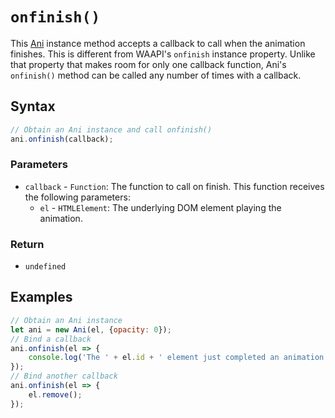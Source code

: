 # `onfinish()`
This [Ani](/firedom/api/ani/Ani/README.md) instance method accepts a callback to call when the animation finishes. This is different from WAAPI's `onfinish` instance property. Unlike that property that makes room for only one callback function, Ani's `onfinish()` method can be called any number of times with a callback.

## Syntax

```js
// Obtain an Ani instance and call onfinish()
ani.onfinish(callback);
```

### Parameters
+ `callback` - `Function`: The function to call on finish. This function receives the following parameters:
    + `el` - `HTMLElement`: The underlying DOM element playing the animation.

### Return
+ `undefined`

## Examples

```js
// Obtain an Ani instance
let ani = new Ani(el, {opacity: 0});
// Bind a callback
ani.onfinish(el => {
    console.log('The ' + el.id + ' element just completed an animation!');
});
// Bind another callback
ani.onfinish(el => {
    el.remove();
});
```